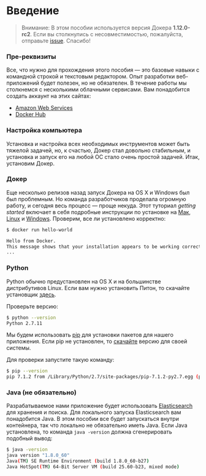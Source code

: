 # Введение

> Внимание: В этом пособии используется версия Докера **1.12.0-rc2**. Если вы столкнулись с несовместимостью, пожалуйста, отправьте [issue](https://github.com/prakhar1989/docker-curriculum/issues). Спасибо!

### Пре-реквизиты

Все, что нужно для прохождения этого пособия — это базовые навыки с командной строкой и текстовым редактором. Опыт разработки веб-приложений будет полезен, но не обязателен. В течение работы мы столкнемся с несколькими облачными сервисами. Вам понадобится создать аккаунт на этих сайтах:
* [Amazon Web Services](http://aws.amazon.com/)
* [Docker Hub](https://hub.docker.com/)

### Настройка компьютера

Установка и настройка всех необходимых инструментов может быть тяжелой задачей, но, к счастью, Докер стал довольно стабильным, и установка и запуск его на любой ОС стало очень простой задачей. Итак, установим Докер.

### Докер

Еще несколько релизов назад запуск Докера на OS X и Windows был был проблемным. Но команда разработчиков проделала огромную работу, и сегодня весь процесс — проще некуда. Этот туториал *getting started* включает в себя подробные инструкции по установке на [Мак](https://www.docker.com/products/docker#/mac), [Linux](https://www.docker.com/products/docker#/linux) и [Windows](https://www.docker.com/products/docker#/windows).
Проверим, все ли установлено корректно:
```bash
$ docker run hello-world

Hello from Docker.
This message shows that your installation appears to be working correctly.
...
```

### Python

Python обычно предустановлен на OS X и на большинстве дистрибутивов Linux. Если вам нужно установить Питон, то скачайте установщик [здесь](https://www.python.org/downloads/).

Проверьте версию:
```bash
$ python --version
Python 2.7.11
```
Мы будем использовать [pip](https://pip.readthedocs.org/en/stable/) для установки пакетов для нашего приложения. Если pip не установлен, то [скачайте](http://pip.readthedocs.org/en/stable/installing/) версию для своей системы.

Для проверки запустите такую команду:
```bash
$ pip --version
pip 7.1.2 from /Library/Python/2.7/site-packages/pip-7.1.2-py2.7.egg (python 2.7)
```
### Java (не обязательно)

Разрабатываемое нами приложение будет использовать [Elasticsearch](https://www.elastic.co/) для хранения и поиска. Для локального запуска Elasticsearch вам понадобится Java. В этом пособии все будет запускаться внутри контейнера, так что локально не обязательно иметь Java. Если Java установлена, то команда `java -version` должна сгенерировать подобный вывод:
```bash
$ java -version
java version "1.8.0_60"
Java(TM) SE Runtime Environment (build 1.8.0_60-b27)
Java HotSpot(TM) 64-Bit Server VM (build 25.60-b23, mixed mode)
```

